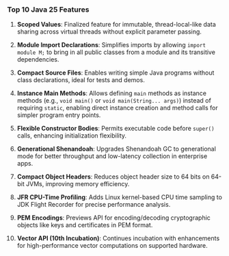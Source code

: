 ### Top 10 Java 25 Features

1. **Scoped Values**: Finalized feature for immutable, thread-local-like data sharing across virtual threads without explicit parameter passing.

2. **Module Import Declarations**: Simplifies imports by allowing `import module M;` to bring in all public classes from a module and its transitive dependencies.

3. **Compact Source Files**: Enables writing simple Java programs without class declarations, ideal for tests and demos.

4. **Instance Main Methods**: Allows defining `main` methods as instance methods (e.g., `void main()` or `void main(String... args)`) instead of requiring `static`, enabling direct instance creation and method calls for simpler program entry points.

5. **Flexible Constructor Bodies**: Permits executable code before `super()` calls, enhancing initialization flexibility.

6. **Generational Shenandoah**: Upgrades Shenandoah GC to generational mode for better throughput and low-latency collection in enterprise apps.

7. **Compact Object Headers**: Reduces object header size to 64 bits on 64-bit JVMs, improving memory efficiency.

8. **JFR CPU-Time Profiling**: Adds Linux kernel-based CPU time sampling to JDK Flight Recorder for precise performance analysis.

9. **PEM Encodings**: Previews API for encoding/decoding cryptographic objects like keys and certificates in PEM format.

10. **Vector API (10th Incubation)**: Continues incubation with enhancements for high-performance vector computations on supported hardware.